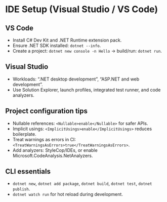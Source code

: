 # IDE Setup (Visual Studio / VS Code)

## VS Code
- Install C# Dev Kit and .NET Runtime extension pack.
- Ensure .NET SDK installed: `dotnet --info`.
- Create a project: `dotnet new console -n Hello` → build/run: `dotnet run`.

## Visual Studio
- Workloads: “.NET desktop development”, “ASP.NET and web development”.
- Use Solution Explorer, launch profiles, integrated test runner, and code analyzers.

## Project configuration tips
- Nullable references: `<Nullable>enable</Nullable>` for safer APIs.
- Implicit usings: `<ImplicitUsings>enable</ImplicitUsings>` reduces boilerplate.
- Treat warnings as errors in CI: `<TreatWarningsAsErrors>true</TreatWarningsAsErrors>`.
- Add analyzers: StyleCop/IDEs, or enable Microsoft.CodeAnalysis.NetAnalyzers.

## CLI essentials
- `dotnet new`, `dotnet add package`, `dotnet build`, `dotnet test`, `dotnet publish`.
- `dotnet watch run` for hot reload during development.
